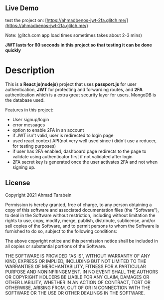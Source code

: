 ## Live Demo
test the project on: [https://ahmadbenos-jwt-2fa.glitch.me/](https://ahmadbenos-jwt-2fa.glitch.me/) 

Note: (glitch.com app load times sometimes takes about 2-3 mins)

**JWT lasts for 60 seconds in this project so that testing it can be done quickly**

# Description
This is a **React js(nodejs)** project that uses **passport.js** for user authentication, **JWT** for protecting and forwarding routes, and **2FA** authentication which is a extra great security layer for users. MongoDB is the database used.

Features in this project:
 - User signup/login 
 - error messages
 - option to enable 2FA in an account
 - if JWT isn't valid, user is redirected to login page
 - used react context API(not very well used since i didn't use a reducer, for testing purposes)
 - if user has 2FA enabled, dashboard page redirects to the page to validate using authenticator first if not validated after login
 - 2FA secret key is generated once the user activates 2FA and not when signing up.
## License
Copyright 2021 Ahmad Tarabein

Permission is hereby granted, free of charge, to any person obtaining a copy of this software and associated documentation files (the "Software"), to deal in the Software without restriction, including without limitation the rights to use, copy, modify, merge, publish, distribute, sublicense, and/or sell copies of the Software, and to permit persons to whom the Software is furnished to do so, subject to the following conditions:

The above copyright notice and this permission notice shall be included in all copies or substantial portions of the Software.

THE SOFTWARE IS PROVIDED "AS IS", WITHOUT WARRANTY OF ANY KIND, EXPRESS OR IMPLIED, INCLUDING BUT NOT LIMITED TO THE WARRANTIES OF MERCHANTABILITY, FITNESS FOR A PARTICULAR PURPOSE AND NONINFRINGEMENT. IN NO EVENT SHALL THE AUTHORS OR COPYRIGHT HOLDERS BE LIABLE FOR ANY CLAIM, DAMAGES OR OTHER LIABILITY, WHETHER IN AN ACTION OF CONTRACT, TORT OR OTHERWISE, ARISING FROM, OUT OF OR IN CONNECTION WITH THE SOFTWARE OR THE USE OR OTHER DEALINGS IN THE SOFTWARE.

